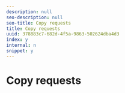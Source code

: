 ```yaml
---
description: null
seo-description: null
seo-title: Copy requests
title: Copy requests
uuid: 378883c7-682d-4f5a-9863-502624dba4d3
index: y
internal: n
snippet: y
---
```


# Copy requests

